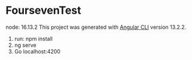 # FoursevenTest

node: 16.13.2
This project was generated with [Angular CLI](https://github.com/angular/angular-cli) version 13.2.2.

1. run: npm install
2. ng serve
3. Go localhost:4200